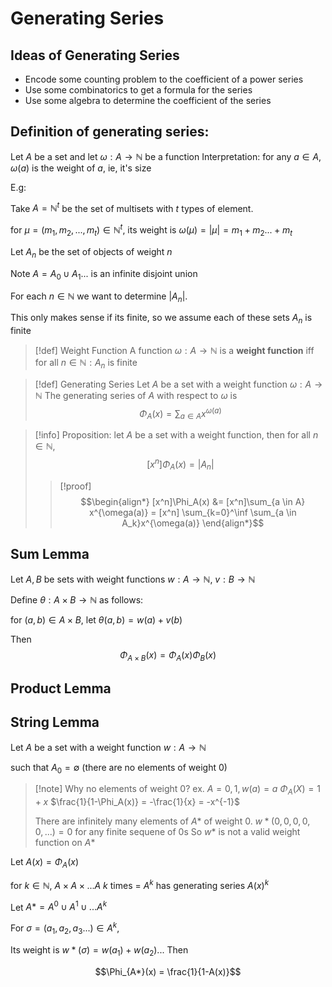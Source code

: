 # Generating Series

## Ideas of Generating Series
- Encode some counting problem to the coefficient of a power series
- Use some combinatorics to get a formula for the series
- Use some algebra to determine the coefficient of the series

## Definition of generating series:

Let $A$ be a set and let $\omega : A \to \mathbb{N}$ be a function
Interpretation: for any $a \in A$, $\omega(a)$ is the weight of $a$, ie, it's size

E.g:

Take $A = \mathbb{N}^t$ be the set of multisets with $t$ types of element.

for $\mu = (m_1, m_2,...,m_t) \in \mathbb{N}^t$, its weight is 
$\omega(\mu) = |\mu| = m_1 + m_2 ... + m_t$

Let $A_n$ be the set of objects of weight $n$ 

Note $A = A_0 \cup A_1...$ is an infinite disjoint union

For each $n \in \mathbb{N}$ we want to determine $|A_n|$.

This only makes sense if its finite, so we assume each of these sets $A_n$ is finite 


> [!def] Weight Function
> A function $\omega : A \to \mathbb{N}$ is a **weight function**
> iff for all $n \in \mathbb{N}: A_n$ is finite

> [!def] Generating Series
> Let $A$ be a set with a weight function $\omega : A \to \mathbb{N}$
> The generating series of $A$ with respect to $\omega$ is 
> $$\Phi_A(x) = \sum_{a \in A} x^{\omega(a)}$$

> [!info]  Proposition:
> let $A$ be a set with a weight function, then for all $n \in \mathbb{N}$, 
> $$[x^n]\Phi_A(x) = |A_n|$$
> >[!proof]
> $$\begin{align*}
> [x^n]\Phi_A(x) &= [x^n]\sum_{a \in A} x^{\omega(a)} = [x^n] \sum_{k=0}^\inf \sum_{a \in A_k}x^{\omega(a)}
> \end{align*}$$




## Sum Lemma

Let $A, B$ be sets with weight functions $w : A \to \mathbb{N}$, $v : B \to \mathbb{N}$

Define $\theta : A \times B \to \mathbb{N}$ as follows:

for $(a,b) \in A \times B$, let $\theta(a, b) = w(a) + v(b)$

Then
$$\Phi_{A \times B} (x) = \Phi_{A}(x)\Phi_{B}(x)$$

## Product Lemma




## String Lemma

Let $A$ be a set with a weight function $w : A \to \mathbb{N}$

such that $A_0 = \emptyset$ (there are no elements of weight 0)

> [!note] Why no elements of weight 0?
> ex.
> $A = {0, 1}, w(a) = a$
> $\Phi_A(X) = 1 + x$
> $\frac{1}{1-\Phi_A(x)} = -\frac{1}{x} = -x^{-1}$
> 
> There are infinitely many elements of $A*$ of weight 0.
> $w*(0,0,0,0,0,...) = 0$ for any finite sequene of 0s
> So $w*$ is not a valid weight function on $A*$
> 



Let $A(x) = \Phi_A(x)$


for $k \in \mathbb{N}$, $A \times A \times... A$ $k$ times = $A^k$ has generating series $A(x)^k$

Let $A* = A^0 \cup A^1 \cup ... A^k$

For $\sigma = (a_1, a_2, a_3...) \in A^k$,

Its weight is $w*(\sigma) = w(a_1) + w(a_2)...$
Then

$$\Phi_{A*}(x) = \frac{1}{1-A(x)}$$





